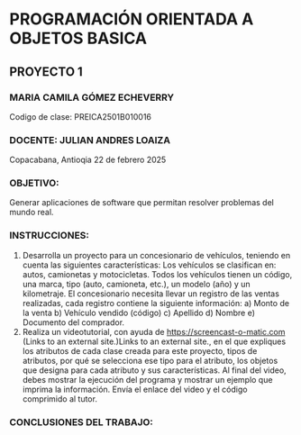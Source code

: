 # PROGRAMACIÓN ORIENTADA A OBJETOS BASICA

## PROYECTO 1 </h2>

### MARIA CAMILA GÓMEZ ECHEVERRY

Codigo de clase: PREICA2501B010016

### DOCENTE: JULIAN ANDRES LOAIZA

Copacabana, Antioqia
22 de febrero 2025

### OBJETIVO:
Generar aplicaciones de software que permitan resolver problemas del mundo real.

### INSTRUCCIONES:

1. Desarrolla un proyecto para un concesionario de vehículos, teniendo en cuenta las siguientes características:
Los vehículos se clasifican en: autos, camionetas y motocicletas.
Todos los vehículos tienen un código, una marca, tipo (auto, camioneta, etc.), un modelo (año) y un kilometraje.
El concesionario necesita llevar un registro de las ventas realizadas, cada registro contiene la siguiente información:
  a) Monto de la venta
  b) Vehículo vendido (código)
  c) Apellido
  d) Nombre
  e) Documento del comprador.
2. Realiza un videotutorial, con ayuda de https://screencast-o-matic.com (Links to an external site.)Links to an external site., en el que expliques los atributos de cada clase creada para este proyecto, tipos de atributos, por qué se selecciona ese tipo para el atributo, los objetos que designa para cada atributo y sus características. Al final del video, debes mostrar la ejecución del programa y mostrar un ejemplo que imprima la información. Envía el enlace del video y el código comprimido al tutor.

### CONCLUSIONES DEL TRABAJO:

